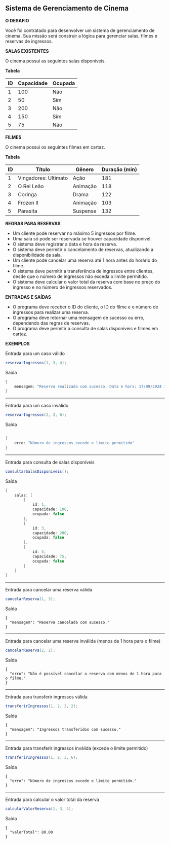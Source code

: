 ## Sistema de Gerenciamento de Cinema

**O DESAFIO** 

Você foi contratado para desenvolver um sistema de gerenciamento de cinema. Sua missão será construir a lógica para gerenciar salas, filmes e reservas de ingressos.

**SALAS EXISTENTES** 

O cinema possui as seguintes salas disponíveis.

**Tabela**

| ID | Capacidade | Ocupada |
| --- | --- | --- |
| 1 | 100 | Não |
| 2 | 50 | Sim |
| 3 | 200 | Não |
| 4 | 150 | Sim |
| 5 | 75 | Não |

**FILMES** 

O cinema possui os seguintes filmes em cartaz.

**Tabela**

| ID | Título | Gênero | Duração (min) |
| --- | --- | --- | --- |
| 1 | Vingadores: Ultimato | Ação | 181 |
| 2 | O Rei Leão | Animação | 118 |
| 3 | Coringa | Drama | 122 |
| 4 | Frozen II | Animação | 103 |
| 5 | Parasita | Suspense | 132 |

**REGRAS PARA RESERVAS**

*   Um cliente pode reservar no máximo 5 ingressos por filme.
*   Uma sala só pode ser reservada se houver capacidade disponível.
*   O sistema deve registrar a data e hora da reserva.
*   O sistema deve permitir o cancelamento de reservas, atualizando a disponibilidade da sala.
*   Um cliente pode cancelar uma reserva até 1 hora antes do horário do filme.
*   O sistema deve permitir a transferência de ingressos entre clientes, desde que o número de ingressos não exceda o limite permitido.
*   O sistema deve calcular o valor total da reserva com base no preço do ingresso e no número de ingressos reservados.

**ENTRADAS E SAÍDAS**

*   O programa deve receber o ID do cliente, o ID do filme e o número de ingressos para realizar uma reserva.
*   O programa deve retornar uma mensagem de sucesso ou erro, dependendo das regras de reservas.
*   O programa deve permitir a consulta de salas disponíveis e filmes em cartaz.

**EXEMPLOS**

Entrada para um caso válido

```java
reservarIngressos(1, 3, 4);
```

Saída

```java
{
    mensagem: "Reserva realizada com sucesso. Data e hora: 17/09/2024 10:42"
}
```

---

Entrada para um caso inválido

```java
reservarIngressos(2, 2, 6);
```

Saída 

```java

{
    erro: "Número de ingressos excede o limite permitido"
}
```

---

Entrada para consulta de salas disponíveis

```java
consultarSalasDisponiveis();
```

Saída

```java
{
    salas: [
        {
            id: 1,
            capacidade: 100,
            ocupada: false
        },
        {
            id: 3,
            capacidade: 200,
            ocupada: false
        },
        {
            id: 5,
            capacidade: 75,
            ocupada: false
        }
    ]
}
```

---

Entrada para cancelar uma reserva válida

```java
cancelarReserva(1, 3);
```

Saída

```plaintext
{
  "mensagem": "Reserva cancelada com sucesso."
}
```

---

Entrada para cancelar uma reserva inválida (menos de 1 hora para o filme)

```java
cancelarReserva(2, 2);
```

Saída

```plaintext
{
  "erro": "Não é possível cancelar a reserva com menos de 1 hora para o filme."
}
```

---

Entrada para transferir ingressos válida

```java
transferirIngressos(1, 2, 3, 2);
```

Saída

```plaintext
{
  "mensagem": "Ingressos transferidos com sucesso."
}
```

---

Entrada para transferir ingressos inválida (excede o limite permitido)

```java
transferirIngressos(1, 2, 3, 6);
```

Saída

```plaintext
{
  "erro": "Número de ingressos excede o limite permitido."
}
```

---

Entrada para calcular o valor total da reserva

```java
calcularValorReserva(1, 3, 4);
```

Saída

```plaintext
{
  "valorTotal": 80.00
}
```
